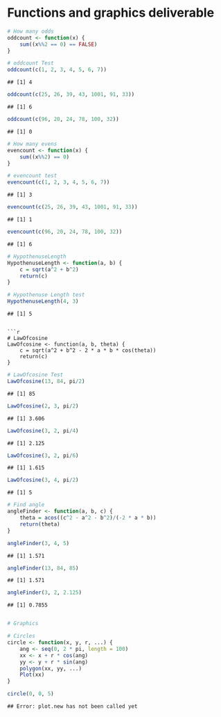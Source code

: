 Functions and graphics deliverable
========================================================


```r
# How many odds
oddcount <- function(x) {
    sum((x%%2 == 0) == FALSE)
}
```


```r
# oddcount Test
oddcount(c(1, 2, 3, 4, 5, 6, 7))
```

```
## [1] 4
```

```r
oddcount(c(25, 26, 39, 43, 1001, 91, 33))
```

```
## [1] 6
```

```r
oddcount(c(96, 20, 24, 78, 100, 32))
```

```
## [1] 0
```

```r
# How many evens
evencount <- function(x) {
    sum((x%%2) == 0)
}
```

```r
# evencount test
evencount(c(1, 2, 3, 4, 5, 6, 7))
```

```
## [1] 3
```

```r
evencount(c(25, 26, 39, 43, 1001, 91, 33))
```

```
## [1] 1
```

```r
evencount(c(96, 20, 24, 78, 100, 32))
```

```
## [1] 6
```


```r
# HypothenuseLength
HypothenuseLength <- function(a, b) {
    c = sqrt(a^2 + b^2)
    return(c)
}
```



```r
# Hypothenuse Length test
HypothenuseLength(4, 3)
```

```
## [1] 5
```


```

```r
# LawOfcosine
LawOfcosine <- function(a, b, theta) {
    c = sqrt(a^2 + b^2 - 2 * a * b * cos(theta))
    return(c)
}
```


```r
# LawOfcosine Test
LawOfcosine(13, 84, pi/2)
```

```
## [1] 85
```

```r
LawOfcosine(2, 3, pi/2)
```

```
## [1] 3.606
```

```r
LawOfcosine(3, 2, pi/4)
```

```
## [1] 2.125
```

```r
LawOfcosine(3, 2, pi/6)
```

```
## [1] 1.615
```

```r
LawOfcosine(3, 4, pi/2)
```

```
## [1] 5
```



```r
# Find angle
angleFinder <- function(a, b, c) {
    theta = acos((c^2 - a^2 - b^2)/(-2 * a * b))
    return(theta)
}
```


```r
angleFinder(3, 4, 5)
```

```
## [1] 1.571
```

```r
angleFinder(13, 84, 85)
```

```
## [1] 1.571
```

```r
angleFinder(3, 2, 2.125)
```

```
## [1] 0.7855
```

```r

# Graphics

```

```r
# Circles
circle <- function(x, y, r, ...) {
    ang <- seq(0, 2 * pi, length = 100)
    xx <- x + r * cos(ang)
    yy <- y + r * sin(ang)
    polygon(xx, yy, ...)
    Plot(xx)
}
```

```r
circle(0, 0, 5)
```

```
## Error: plot.new has not been called yet
```

